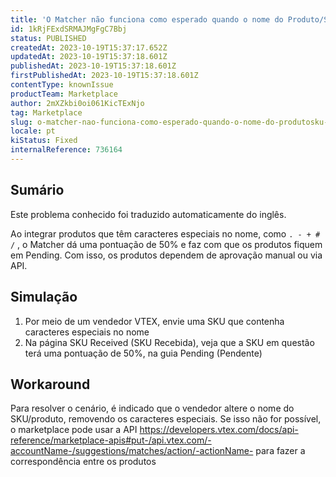 ```yaml
---
title: 'O Matcher não funciona como esperado quando o nome do Produto/SKU contém caracteres especiais'
id: 1kRjFExdSRMAJMgFgC7Bbj
status: PUBLISHED
createdAt: 2023-10-19T15:37:17.652Z
updatedAt: 2023-10-19T15:37:18.601Z
publishedAt: 2023-10-19T15:37:18.601Z
firstPublishedAt: 2023-10-19T15:37:18.601Z
contentType: knownIssue
productTeam: Marketplace
author: 2mXZkbi0oi061KicTExNjo
tag: Marketplace
slug: o-matcher-nao-funciona-como-esperado-quando-o-nome-do-produtosku-contem-caracteres-especiais
locale: pt
kiStatus: Fixed
internalReference: 736164
---
```


## Sumário

<div class="alert alert-info">
  <p>Este problema conhecido foi traduzido automaticamente do inglês.</p>
</div>


Ao integrar produtos que têm caracteres especiais no nome, como `. - + # /` , o Matcher dá uma pontuação de 50% e faz com que os produtos fiquem em Pending. Com isso, os produtos dependem de aprovação manual ou via API.


## Simulação



1. Por meio de um vendedor VTEX, envie uma SKU que contenha caracteres especiais no nome
2. Na página SKU Received (SKU Recebida), veja que a SKU em questão terá uma pontuação de 50%, na guia Pending (Pendente)



## Workaround


Para resolver o cenário, é indicado que o vendedor altere o nome do SKU/produto, removendo os caracteres especiais. Se isso não for possível, o marketplace pode usar a API https://developers.vtex.com/docs/api-reference/marketplace-apis#put-/api.vtex.com/-accountName-/suggestions/matches/action/-actionName- para fazer a correspondência entre os produtos





